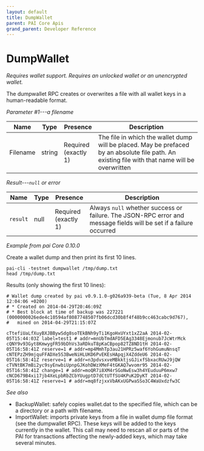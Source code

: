 ```yaml
---
layout: default
title: DumpWallet
parent: PAI Core Apis
grand_parent: Developer Reference
---
```


DumpWallet
========================

*Requires wallet support.  Requires an unlocked wallet or an unencrypted
wallet.*

The dumpwallet RPC creates or overwrites a file with all wallet keys in a human-readable format.

*Parameter #1---a filename*

| Name    | Type   | Presence                | Description
|---------|--------|-------------------------|-------------
|Filename | string | Required<br>(exactly 1) | The file in which the wallet dump will be placed.  May be prefaced by an absolute file path.  An existing file with that name will be overwritten

*Result---`null` or error*

| Name    | Type | Presence                | Description
|---------|------|-------------------------|-------------
|`result` | null | Required<br>(exactly 1) | Always `null` whether success or failure.  The JSON-RPC error and message fields will be set if a failure occurred

*Example from pai Core 0.10.0*

Create a wallet dump and then print its first 10 lines.

```
pai-cli -testnet dumpwallet /tmp/dump.txt
head /tmp/dump.txt
```

Results (only showing the first 10 lines):

```
# Wallet dump created by pai v0.9.1.0-g026a939-beta (Tue, 8 Apr 2014 12:04:06 +0200)
# * Created on 2014-04-29T20:46:09Z
# * Best block at time of backup was 227221 (0000000026ede4c10594af8087748507fb06dcd30b8f4f48b9cc463cabc9d767),
#   mined on 2014-04-29T21:15:07Z

cTtefiUaLfXuyBXJBBywSdg8soTEkBNh9yTi1KgoHxUYxt1xZ2aA 2014-02-05T15:44:03Z label=test1 # addr=mnUbTmdAFD5EAg3348Ejmonub7JcWtrMck
cQNY9v93Gyt8KmwygFR59bDhVs3aRDkuT8pKaCBpop82TZ8ND1tH 2014-02-05T16:58:41Z reserve=1 # addr=mp4MmhTp3au21HPRz5waf6YohGumuNnsqT
cNTEPzZH9mjquFFADXe5S3BweNiHLUKD6PvEKEsHApqjX4ZddeU6 2014-02-05T16:58:41Z reserve=1 # addr=n3pdvsxveMBkktjsGJixfSbxacRUwJ9jQW
cTVNtBK7mBi2yc9syEnwbiUpnpGJKohDWzXMeF4tGKAQ7wvomr95 2014-02-05T16:58:41Z change=1 # addr=moQR7i8XM4rSGoNwEsw3h4YEuduuP6mxw7
cNCD679B4xi17jb4XeLpbRbZCbYUugptD7dCtUTfSU4KPuK2DyKT 2014-02-05T16:58:41Z reserve=1 # addr=mq8fzjxxVbAKxUGPwaSSo3C4WaUxdzfw3C
```

*See also*

* BackupWallet: safely copies wallet.dat to the specified file, which can be a directory or a path with filename.
* ImportWallet: imports private keys from a file in wallet dump file format (see the dumpwallet RPC). These keys will be added to the keys currently in the wallet. This call may need to rescan all or parts of the PAI for transactions affecting the newly-added keys, which may take several minutes.

